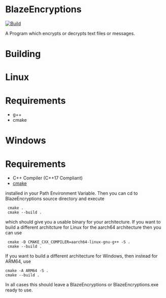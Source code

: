 # BlazeEncryptions
[![Build](https://github.com/winexe0/BlazeEncryptions/actions/workflows/cmake.yml/badge.svg)](https://github.com/winexe0/BlazeEncryptions/actions/workflows/cmake.yml)

A Program which encrypts or decrypts text files or messages.
# Building
# Linux
# Requirements
* g++
* cmake
# Windows
# Requirements
* C++ Compiler (C++17 Compliant)
* [cmake](https://cmake.org/download/) 

installed in your Path Environment Variable. 
Then you can cd to BlazeEncryptions source directory and execute 
   ```
    cmake .
    cmake --build .
   ```
   which should give you a usable binary for your architecture. If you want to build a different architcture for Linux for the aarch64 architecture then you can use 
   ```
    cmake -D CMAKE_CXX_COMPILER=aarch64-linux-gnu-g++ -S . 
    cmake --build .
   ```
   If you want to build a different architecture for Windows, then instead for ARM64, use
   ```
   cmake -A ARM64 -S .
   cmake --build .
   ```
   In all cases this should leave a BlazeEncryptions or BlazeEncryptions.exe ready to use.
